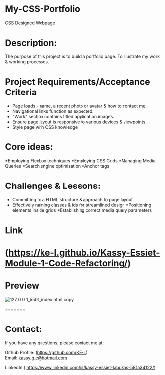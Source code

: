 # My-CSS-Portfolio
CSS Designed Webpage 

# Description:
The purpose of this project is to build a portfolio page. To illustrate my work & working processes. 

# Project Requirements/Acceptance Criteria 
* Page loads - name, a recent photo or avatar & how to contact me. 
* Navigational links function as expected. 
* "Work" section contains titled application images.
* Ensure page layout is responsive to various devices & viewpoints. 
* Style page with CSS knowledge 

# Core ideas: 
*Employing Flexbox techniques 
*Employing CSS Grids 
*Managing Media Queries
*Search engine optimisation
*Anchor tags 

# Challenges & Lessons:
* Committing to a HTML structure & approach to page layout 
* Effectively naming classes & ids for streamlined design
*Positioning elements inside grids
*Establishing correct media query parameters

# Link 
(https://ke-l.github.io/Kassy-Essiet-Module-1-Code-Refactoring/)
================  
# Preview
![127 0 0 1_5501_index html copy](https://user-images.githubusercontent.com/115717787/199068402-cca144bf-642c-4696-bf13-cc31374af72a.png)

=======
# Contact:
If you have any questions, please contact me at: 

  Github Profile: (https://github.com/KE-L)  
  Email: kassy.g.e@hotmail.com
  
  LinkedIn:( https://www.linkedin.com/in/kassy-essiet-labukas-581a34122/)
